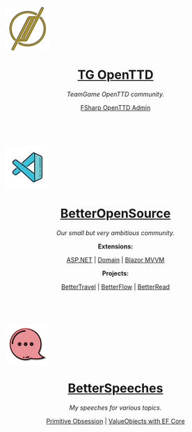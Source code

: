 <p align="center" style="width: 50%; margin:0 left;text-align: left;">
    <img width="100px" src="https://github.com/iTKerry/iTKerry/blob/master/800_alfa_bg.png" align="center" />
    <a href="https://github.com/better-speeches"><h1 align="center">TG OpenTTD</h1></a>
    <p align="center"><i>TeamGame OpenTTD community.</i></p>
    <p align="center">
        <a href="https://github.com/TG-OpenTTD/fsharp-ottd-admin">FSharp OpenTTD Admin</a>
    </p>
</p>
</br>
</br>
</br>
<p align="center" style="width: 50%; margin:0 left;text-align: left;">
    <img width="100px" src="https://raw.githubusercontent.com/better-open-source/better-open-source/main/icon.png" align="center" />
    <a href="https://github.com/better-open-source"><h1 align="center">BetterOpenSource</h1></a>
    <p align="center"><i>Our small but very ambitious community.</i></p>
    <p align="center"><b>Extensions:</b></p>
    <p align="center">
        <a href="https://github.com/better-open-source/better-extensions-aspnet">ASP.NET</a> |
        <a href="https://github.com/better-open-source/better-extensions-domain">Domain</a> |
        <a href="https://github.com/better-open-source/better-extensions-blazormvvm">Blazor MVVM</a>
    </p>
    <p align="center"><b>Projects:</b></p>
    <p align="center">
        <a href="https://github.com/better-open-source/better-travel">BetterTravel</a> |
        <a href="https://github.com/better-open-source/better-flow">BetterFlow</a> |
        <a href="https://github.com/better-open-source/better-read">BetterRead</a>
    </p>
</p>
</br>
</br>
</br>
<p align="center" style="width: 50%; margin:0 left;text-align: left;">
    <img width="100px" src="https://raw.githubusercontent.com/better-speeches/better-speeches/main/icon.png" align="center" />
    <a href="https://github.com/better-speeches"><h1 align="center">BetterSpeeches</h1></a>
    <p align="center"><i>My speeches for various topics.</i></p>
    <p align="center">
        <a href="https://github.com/better-speaches/varyence-primitive-obsession">Primitive Obsession</a> |
        <a href="https://github.com/better-speaches/varyence-value-objects">ValueObjects with EF Core</a>
    </p>
</p>
